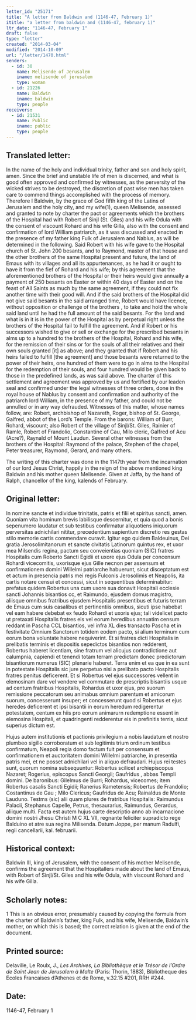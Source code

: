 ```yaml
---
letter_id: "25171"
title: "A letter from Baldwin and (1146-47, February 1)"
ititle: "a letter from baldwin and (1146-47, february 1)"
ltr_date: "1146-47, February 1"
draft: false
type: "letter"
created: "2014-03-04"
modified: "2014-10-09"
url: "/letter/1470.html"
senders:
  - id: 30
    name: Melisende of Jerusalem
    iname: melisende of jerusalem
    type: woman
  - id: 21226
    name: Baldwin
    iname: baldwin
    type: people
receivers:
  - id: 21531
    name: Public
    iname: public
    type: people
---
```

<h2> Translated letter:</h2>In the name of the holy and individual trinity, father and son and holy spirit, amen.  Since the brief and unstable life of men is discerned, and what is good often approved and confirmed by witnesses, as the perversity of the wicked strives to be destroyed, the discretion of past wise men has taken care to commend things accomplished with the process of memory.  Therefore I Baldwin, by the grace of God fifth king of the Latins of Jerusalem and the holy city, and my wife(1), queen Melisende, assessed and granted to note by charter the pact or agreements which the brothers of the Hospital had with Robert of Sinjl (St. Giles) and his wife Odula with the consent of viscount Rohard and his wife Gilla, also with the consent and confirmation of lord William patriarch, as it was discussed and enacted in the presence of my father king Fulk of Jerusalem and Nablus, as will be determined in the following.  Said Robert with his wife gave to the Hospital church of St. John 200 besants, and to Raymond, master of that house and the other brothers of the same Hospital present and future, the land of Emaus with its villages and all its appurtenances, as he had it or ought to have it from the fief of Rohard and his wife; by this agreement that the aforementioned brothers of the Hospital or their heirs would give annually a payment of 250 besants on Easter or within 40 days of Easter and on the feast of All Saints as much by the same agreement, if they could not fix another time with their good will.  And if the said brothers of the Hospital did not give said besants in the said arranged time, Robert would have licence, without opposition or challenge of the brothers , to take and hold the whole said land until he had the full amount of the said besants.  For the land and what is in it is in the power of the Hospital as by perpetual right unless the brothers of the Hospital fail to fulfill the agreement.  And if Robert or his successors wished to give or sell or exchange for the prescribed besants in alms up to a hundred to the brothers of the Hospital, Rohard and his wife, for the remission of their sins or for the souls of all their relatives and their own souls granted [it] as above; and they granted that if Robert and his heirs failed to fulfill [the agreement] and those besants were returned to the power of their heirs, one hundred of them were to go in alms to the Hospital for the redemption of their souls, and four hundred would be given back to those in the predefined lands, as was said above.   The charter of this settlement and agreement was approved by us and fortified by our leaden seal and confirmed under the legal witnesses of three orders, done in the royal house of Nablus by consent and confirmation and authority of the patriarch lord William, in the presence of my father, and could not be annulled or in any way defrauded.  Witnesses of this matter, whose names follow, are:  Robert, archbishop of Nazareth, Roger, bishop of St. George, Galfred, abbot of the Lord’s Temple.  From the barons:  William of Burr, Rohard, viscount; also Robert of the village of Sinjl/St. Giles, Rainier of  Ramle, Robert of Frandolio, Constantine of Cau, Milo cleric, Galfred of Acu (Acre?), Raynald of Mount Laudun.  Several other witnesses from the brothers of the Hospital:  Raymond of the palace, Stephen of the chapel, Peter treasurer, Raymond, Gerard, and many others.  

The writing of this charter was done in the 1147th year from the incarnation of our lord Jesus Christ, happily in the reign of the above mentioned king Baldwin and his mother queen Melisende.  Given at Jaffa, by the hand of Ralph, chancellor of the king, kalends of February.


<h2 class="mt-4"> Original letter:</h2>In nomine sancte et individue trinitatis, patris et filii et spiritus sancti, amen.   Quoniam vita hominum brevis labilisque descernitur, et quia quod a bonis sepenumero laudatur et sub testibus confirmatur aliquotiens iniquorum perversitas adnichilari nititur, precedentium sapientium discretio res gestas stilo memorie cartis commendare curavit. Igitur ego quidem Baldeuinus, Dei gratia Jerosolimitanorum et sancte civitatis Latinorum quintus rex, et uxor mea Milsendis regina, pactum seu conveientias quoniam (SIC) fratres Hospitalis cum Roberto Sancti Egidii et uxore ejus Odula per concensum Rohardi vicecomitis, uxorisque ejus Gille necnon per assensum et confirmationem domini Willelmi patriarche habuerunt, sicut disceptatum est et actum in presencia patris mei regis Fulconis Jerosolimis et Neapolis, ita cartis notare censui et concessi, sicut in sequentibus determinabitur: prefatus quidem Robertus una cum uxore sua donavit Hospitali ecclesie sancti Johannis bisantios cc, et Raimundo, ejusdem domus magistro, aliisque omnibus fratribus ejusdem Hospitalis presentibus et futuris terram de Emaus cum suis casalibus et pertinentiis omnibus, sicuti ipse habebat vel eam habere debebat ex feudo Rohardi et uxoris ejus; tali videlicet pacto ut pretaxati Hospitalis fratres eis vel eorum heredibus annuatim censum reddant in Pascha CCL bisantios, vel infra XL dies transacto Pascha et in festivitate Omnium Sanctorum totidem eodem pacto, si alium terminum cum eorum bona voluntate habere nequiverint. Et si fratres dicti Hospitalis in prelibatis terminis et dispositis sepedictos bisantios non redderent, Robertus haberet licentiam, sine fratrum vel alicujus contradictione aut calumpnia, capiendi et tenendi totam terram predictam donec predictorum bisantiorum numerus (SIC) plenarie haberet. Terra enim et ea que in ea sunt in potestate Hospitalis sic jure perpetuo nisi a prelibato pacto Hospitalis fratres penitus deficerent. Et si Robertus vel ejus successores vellent in elemosinam dare vel vendere vel commutare de prescriptis bisantiis usque ad centum fratribus Hospitalis, Rohardus et uxor ejus, pro suorum remissione peccatorum seu animabus omnium parentum et amicorum suorum, concesserunt insuper; et concesserunt quod si Robertus et ejus heredes deficerent et ipsi bisantii in eorum heredum redigerentur potestatem, centum ex hiis pro eorum animarurn redemptione essent in elemosina Hospitali, et quadringenti redderentur eis in prefinitis terris, sicut superius dictum est.

Hujus autem institutionis et pactionis privilegium a nobis laudatum et nostro plumbeo sigillo corroboratum et sub legitimis trium ordinum testibus confirmatum, Neapoli regia domo factum fuit per consensum et confirmationem et auctoritatem domini Willelmi patriarche, in presentia patris mei, et ne posset adnichilari vel in aliquo defraudari. Hujus rei testes sunt, quorum nomina subsequuntur: Robertus scilicet archiepiscopus Nazaret; Rogerius, episcopus Sancti Georgii;  Gaufridus , abbas Templi domini.  De baronibus: Gilelmus de Burri; Rohardus, vicecomes;  item Robertus casalis Sancti Egidii; Ranerius Rametensis; Robertus de Frandolio; Costantinus de Gau ; Milo Clericus; Gaufridus de Acu; Rainaldus de Monte Lauduno.  Testms (sic) alii quam plures de fratribus Hospitalis: Raimundus Palacii, Stephanus Capelle, Petrus, thesaurarius, Raimundus, Gerardus, aliique multi. Facta est autem hujus carte descriptio anno ab incarnacione domini nostri Jhesu Christi M C XL VII, regnante feliciter supradicto rege Balduino et atre sua regina Milisenda. Datum Joppe, per manum Radulfi, regii cancellarii, kal. februarii.

 




<h2 class="mt-4"> Historical context:</h2>Baldwin III, king of Jerusalem, with the consent of his mother Melisende, confirms the agreement that the Hospitallers made about the land of Emaus, with Robert of Sinjl/St. Giles and his wife Odula, with viscount Rohard  and his wife Gilla.
<h2 class="mt-4"> Scholarly notes:</h2>1  This is an obvious error, presumably caused by copying the formula from the charter of Baldwin’s father, king Fulk, and his wife, Melisende, Baldwin’s mother, on which this is based; the correct relation is given at the end of the document.
<h2 class="mt-4"> Printed source:</h2><p>Delaville, Le Roulx, J., <em>Les Archives, La Bibliothèque et le Trésor de l’Ordre de Saint Jean de Jerusalem à&nbsp;Malte</em> (Paris: Thorin, 1883), Bibliotheque des Ecoles Francaises d’Athenes et de Rome, v.32.15 #201, RRH #244.</p><h2 class="mt-4"> Date:</h2>1146-47, February 1